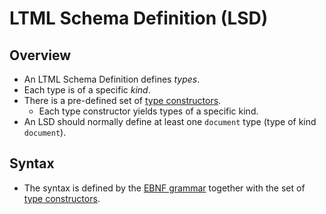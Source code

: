 # LTML Schema Definition (LSD)

## Overview

* An LTML Schema Definition defines *types*.
* Each type is of a specific *kind*.
* There is a pre-defined set of [type constructors](lsd/type-constructors.md).
    * Each type constructor yields types of a specific kind.
* An LSD should normally define at least one `document` type (type of kind
  `document`).


## Syntax

* The syntax is defined by the [EBNF grammar](lsd/syntax.ebnf.txt) together
  with the set of [type constructors](lsd/type-constructors.md).
